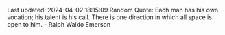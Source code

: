 Last updated: 2024-04-02 18:15:09
Random Quote: Each man has his own vocation; his talent is his call. There is one direction in which all space is open to him. - Ralph Waldo Emerson